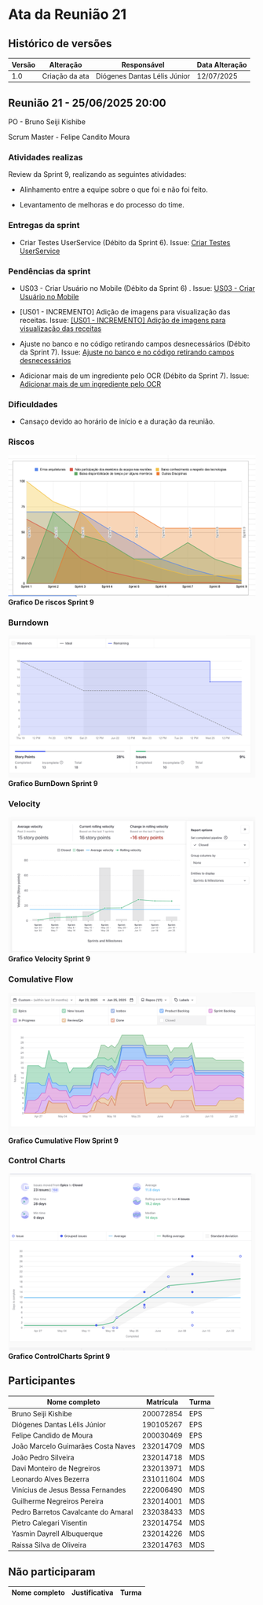 # Ata da Reunião 21

## Histórico de versões

| Versão | Alteração       | Responsável         | Data Alteração |
|--------|-----------------|---------------------|----------------|
| 1.0    | Criação da ata  | Diógenes Dantas Lélis Júnior | 12/07/2025  |

## Reunião 21 - 25/06/2025 20:00

PO - Bruno Seiji Kishibe

Scrum Master - Felipe Candito Moura

### Atividades realizas

Review da Sprint 9, realizando as seguintes atividades:

- Alinhamento entre a equipe sobre o que foi e não foi feito.

- Levantamento de melhoras e do processo do time.

### Entregas da sprint

- Criar Testes UserService (Débito da Sprint 6). Issue: [Criar Testes UserService](https://app.zenhub.com/workspaces/2025-1time3ocr-67f593a6ef2d81000f2d84b4/issues/gh/fga-eps-mds/2025.1-sidechef-docs/75)

### Pendências da sprint

- US03 - Criar Usuário no Mobile (Débito da Sprint 6) . Issue: [US03 - Criar Usuário no Mobile](https://app.zenhub.com/workspaces/2025-1time3ocr-67f593a6ef2d81000f2d84b4/issues/gh/fga-eps-mds/2025.1-sidechef-docs/72)

- [US01 - INCREMENTO] Adição de imagens para visualização das receitas. Issue: [[US01 - INCREMENTO] Adição de imagens para visualização das receitas](https://app.zenhub.com/workspaces/2025-1time3ocr-67f593a6ef2d81000f2d84b4/issues/gh/fga-eps-mds/2025.1-sidechef-docs/78)

- Ajuste no banco e no código retirando campos desnecessários (Débito da Sprint 7). Issue: [Ajuste no banco e no código retirando campos desnecessários](https://app.zenhub.com/workspaces/2025-1time3ocr-67f593a6ef2d81000f2d84b4/issues/gh/fga-eps-mds/2025.1-sidechef-docs/81)

- Adicionar mais de um ingrediente pelo OCR (Débito da Sprint 7). Issue: [Adicionar mais de um ingrediente pelo OCR](https://app.zenhub.com/workspaces/2025-1time3ocr-67f593a6ef2d81000f2d84b4/issues/gh/fga-eps-mds/2025.1-sidechef-docs/82)

### Dificuldades

- Cansaço devido ao horário de início e a duração da reunião.


### Riscos

![GraficoRiscos](../../assets/sprint9/GraficoRiscoSprint9.png)
**Grafico De riscos Sprint 9**

### Burndown

![GraficoBurndown](../../assets/sprint9/BurndownGraficoSprint9.png)
**Grafico BurnDown Sprint 9**

### Velocity

![GraficoVelocity](../../assets/sprint9/VelocitySprint9.png)
**Grafico Velocity Sprint 9**

### Comulative Flow

![CumulativeFlow](../../assets/sprint9/CumulativeFlowSprint9.png)
**Grafico Cumulative Flow Sprint 9**

### Control Charts

![ControlCharts](../../assets/sprint9/ControlChartSprint9.png)
**Grafico ControlCharts Sprint 9**

## Participantes

| Nome completo                                 | Matrícula   | Turma |
|-----------------------------------------------|-------------|-------|
| Bruno Seiji Kishibe                           | 200072854   | EPS   |
| Diógenes Dantas Lélis Júnior                  | 190105267   | EPS   |
| Felipe Candido de Moura                       | 200030469   | EPS   |
| João Marcelo Guimarães Costa Naves            | 232014709   | MDS   |
| João Pedro Silveira                           | 232014718   | MDS   |
| Davi Monteiro de Negreiros                    | 232013971   | MDS   |
| Leonardo Alves Bezerra                        | 231011604   | MDS   | 
| Vinícius de Jesus Bessa Fernandes             | 222006490   | MDS   | 
| Guilherme Negreiros Pereira                   | 232014001   | MDS   |
| Pedro Barretos Cavalcante do Amaral           | 232038433   | MDS   |
| Pietro Calegari Visentin                      | 232014754   | MDS   |
| Yasmin Dayrell Albuquerque                    | 232014226   | MDS   |
| Raissa Silva de Oliveira                      | 232014763   | MDS   |


## Não participaram

| Nome completo                                 | Justificativa                                        | Turma |
|-----------------------------------------------|------------------------------------------------------|-------|





